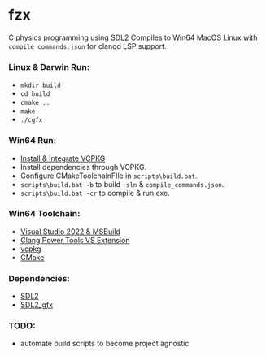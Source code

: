 # fzx 
C physics programming using SDL2
Compiles to Win64 MacOS Linux with `compile_commands.json` for clangd LSP support.

### Linux & Darwin Run:
* `mkdir build`
* `cd build`
* `cmake ..`
* `make`
* `./cgfx`

### Win64 Run:
* [Install & Integrate VCPKG](https://learn.microsoft.com/en-us/vcpkg/examples/installing-and-using-packages)
* Install dependencies through VCPKG.
* Configure CMakeToolchainFIle in `scripts\build.bat`.
* `scripts\build.bat -b` to build `.sln` & `compile_commands.json`.
* `scripts\build.bat -cr` to compile & run exe.

### Win64 Toolchain:
* [Visual Studio 2022 & MSBuild](https://visualstudio.microsoft.com/downloads/)
* [Clang Power Tools VS Extension](https://marketplace.visualstudio.com/items?itemName=caphyon.ClangPowerTools)
* [vcpkg](https://github.com/Microsoft/vcpkg/)  
* [CMake](https://cmake.org/)

### Dependencies:
* [SDL2](https://www.libsdl.org/)  
* [SDL2_gfx](https://www.libsdl.org/)  

### TODO:
* automate build scripts to become project agnostic
